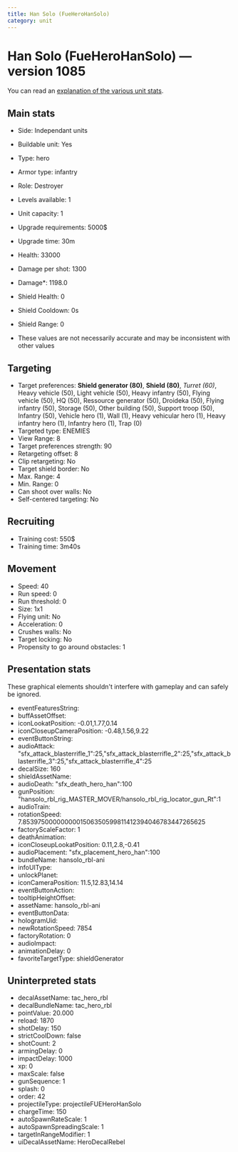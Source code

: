 ```yaml
---
title: Han Solo (FueHeroHanSolo)
category: unit
---
```


# Han Solo (FueHeroHanSolo) — version 1085

You can read an [explanation  of the various unit stats](unitexplained.md).

## Main stats

  * Side: Independant units
  * Buildable unit: Yes
  * Type: hero
  * Armor type: infantry
  * Role: Destroyer
  * Levels available: 1
  * Unit capacity: 1
  * Upgrade requirements: 5000$
  * Upgrade time: 30m
  * Health: 33000
  * Damage per shot: 1300
  * Damage*: 1198.0
  * Shield Health: 0
  * Shield Cooldown: 0s
  * Shield Range: 0

* These values are not necessarily accurate and may be inconsistent with other values

## Targeting

  * Target preferences: **Shield generator (80)**, **Shield (80)**, _Turret (60)_, Heavy vehicle (50), Light vehicle (50), Heavy infantry (50), Flying vehicle (50), HQ (50), Ressource generator (50), Droideka (50), Flying infantry (50), Storage (50), Other building (50), Support troop (50), Infantry (50), Vehicle hero (1), Wall (1), Heavy vehicular hero (1), Heavy infantry hero (1), Infantry hero (1), Trap (0)
  * Targeted type: ENEMIES
  * View Range: 8
  * Target preferences strength: 90
  * Retargeting offset: 8
  * Clip retargeting: No
  * Target shield border: No
  * Max. Range: 4
  * Min. Range: 0
  * Can shoot over walls: No
  * Self-centered targeting: No

## Recruiting

  * Training cost: 550$
  * Training time: 3m40s

## Movement

  * Speed: 40
  * Run speed: 0
  * Run threshold: 0
  * Size: 1x1
  * Flying unit: No
  * Acceleration: 0
  * Crushes walls: No
  * Target locking: No
  * Propensity to go around obstacles: 1

## Presentation stats

These graphical elements shouldn't interfere with gameplay and can safely be ignored.

  * eventFeaturesString: 
  * buffAssetOffset: 
  * iconLookatPosition: -0.01,1.77,0.14
  * iconCloseupCameraPosition: -0.48,1.56,9.22
  * eventButtonString: 
  * audioAttack: "sfx_attack_blasterrifle_1":25,"sfx_attack_blasterrifle_2":25,"sfx_attack_blasterrifle_3":25,"sfx_attack_blasterrifle_4":25
  * decalSize: 160
  * shieldAssetName: 
  * audioDeath: "sfx_death_hero_han":100
  * gunPosition: "hansolo_rbl_rig_MASTER_MOVER/hansolo_rbl_rig_locator_gun_Rt":1
  * audioTrain: 
  * rotationSpeed: 7.8539750000000001506350599811412394046783447265625
  * factoryScaleFactor: 1
  * deathAnimation: 
  * iconCloseupLookatPosition: 0.11,2.8,-0.41
  * audioPlacement: "sfx_placement_hero_han":100
  * bundleName: hansolo_rbl-ani
  * infoUIType: 
  * unlockPlanet: 
  * iconCameraPosition: 11.5,12.83,14.14
  * eventButtonAction: 
  * tooltipHeightOffset: 
  * assetName: hansolo_rbl-ani
  * eventButtonData: 
  * hologramUid: 
  * newRotationSpeed: 7854
  * factoryRotation: 0
  * audioImpact: 
  * animationDelay: 0
  * favoriteTargetType: shieldGenerator

## Uninterpreted stats

  * decalAssetName: tac_hero_rbl
  * decalBundleName: tac_hero_rbl
  * pointValue: 20.000
  * reload: 1870
  * shotDelay: 150
  * strictCoolDown: false
  * shotCount: 2
  * armingDelay: 0
  * impactDelay: 1000
  * xp: 0
  * maxScale: false
  * gunSequence: 1
  * splash: 0
  * order: 42
  * projectileType: projectileFUEHeroHanSolo
  * chargeTime: 150
  * autoSpawnRateScale: 1
  * autoSpawnSpreadingScale: 1
  * targetInRangeModifier: 1
  * uiDecalAssetName: HeroDecalRebel

